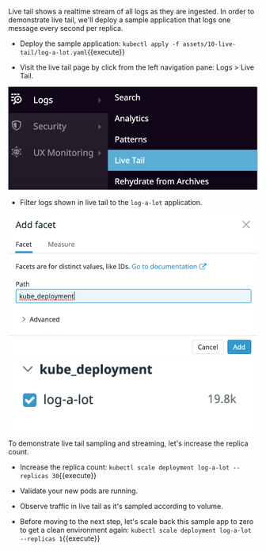 Live tail shows a realtime stream of all logs as they are ingested. In order to demonstrate live tail, we'll deploy a sample application that logs one message every second per replica.

* Deploy the sample application:
`kubectl apply -f assets/10-live-tail/log-a-lot.yaml`{{execute}}

* Visit the live tail page by click from the left navigation pane: Logs > Live Tail.

![Screenshot of Live Tail menu](./assets/livetail.png)

* Filter logs shown in live tail to the `log-a-lot` application.

![Screenshot of filter by pod](./assets/add-facet.png)
![Screenshot of filter by pod](./assets/filter-log-a-lot.png)

To demonstrate live tail sampling and streaming, let's increase the replica count.

* Increase the replica count:
`kubectl scale deployment log-a-lot --replicas 30`{{execute}}

* Validate your new pods are running.

* Observe traffic in live tail as it's sampled according to volume.

* Before moving to the next step, let's scale back this sample app to zero to
  get a clean environment again:
`kubectl scale deployment log-a-lot --replicas 1`{{execute}}
